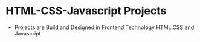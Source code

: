 # HTML-CSS-Javascript Projects
- Projects are Build and Designed in Frontend Technology HTML,CSS and Javascript
